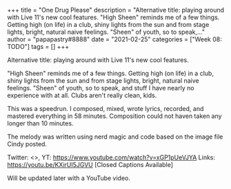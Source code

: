 +++
title = "One Drug Please"
description = "Alternative title: playing around with Live 11's new cool features.  \"High Sheen\" reminds me of a few things. Getting high (on life) in a club, shiny lights from the sun and from stage lights, bright, natural naive feelings. \"Sheen\" of youth, so to speak,..."
author = "papapastry#8888"
date = "2021-02-25"
categories = ["Week 08: TODO"]
tags = []
+++

Alternative title: playing around with Live 11's new cool features.

"High Sheen" reminds me of a few things. Getting high (on life) in a club, shiny lights from the sun and from stage lights, bright, natural naive feelings. "Sheen" of youth, so to speak, and stuff I have nearly no experience with at all. Clubs aren't really clean, kids.

This was a speedrun. I composed, mixed, wrote lyrics, recorded, and mastered everything in 58 minutes. Composition could not haven taken any longer than 10 minutes.

The melody was written using nerd magic and code based on the image file Cindy posted.

Twitter: <>, YT: <https://www.youtube.com/watch?v=xGP1pUeVJYA>
Links: https://youtu.be/KXirUI5JGVU [Closed Captions Available]

Will be updated later with a YouTube video.

